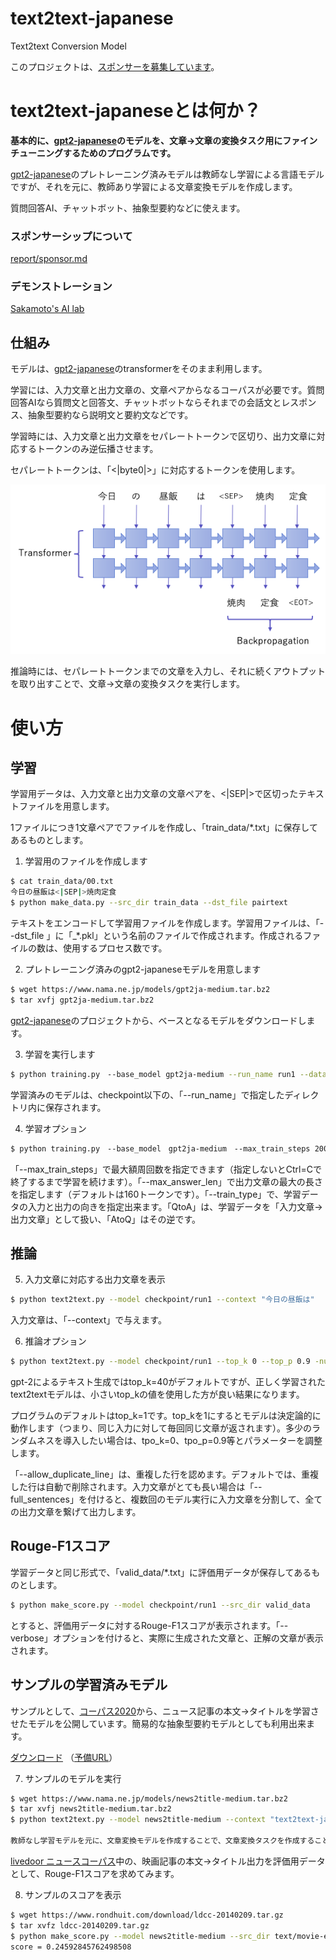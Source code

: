 # text2text-japanese
Text2text Conversion Model

このプロジェクトは、[スポンサーを募集しています](report/sponsor.md)。

# text2text-japaneseとは何か？



**基本的に、[gpt2-japanese](https://github.com/tanreinama/gpt2-japanese)のモデルを、文章→文章の変換タスク用にファインチューニングするためのプログラムです。**

[gpt2-japanese](https://github.com/tanreinama/gpt2-japanese)のプレトレーニング済みモデルは教師なし学習による言語モデルですが、それを元に、教師あり学習による文章変換モデルを作成します。

質問回答AI、チャットボット、抽象型要約などに使えます。

### スポンサーシップについて

[report/sponsor.md](https://github.com/tanreinama/gpt2-japanese/blob/master/report/sponsor.md)

### デモンストレーション

[Sakamoto's AI lab](http://ailab.nama.ne.jp/#news2title)

## 仕組み



モデルは、[gpt2-japanese](https://github.com/tanreinama/gpt2-japanese)のtransformerをそのまま利用します。

学習には、入力文章と出力文章の、文章ペアからなるコーパスが必要です。質問回答AIなら質問文と回答文、チャットボットならそれまでの会話文とレスポンス、抽象型要約なら説明文と要約文などです。

学習時には、入力文章と出力文章をセパレートトークンで区切り、出力文章に対応するトークンのみ逆伝播させます。

セパレートトークンは、「<|byte0|>」に対応するトークンを使用します。

![model](transformer.png)



推論時には、セパレートトークンまでの文章を入力し、それに続くアウトプットを取り出すことで、文章→文章の変換タスクを実行します。



# 使い方



## 学習



学習用データは、入力文章と出力文章の文章ペアを、<|SEP|>で区切ったテキストファイルを用意します。

1ファイルにつき1文章ペアでファイルを作成し、「train_data/*.txt」に保存してあるものとします。



1. 学習用のファイルを作成します

```sh
$ cat train_data/00.txt
今日の昼飯は<|SEP|>焼肉定食
$ python make_data.py --src_dir train_data --dst_file pairtext
```

テキストをエンコードして学習用ファイルを作成します。学習用ファイルは、「--dst_file 」に「_*.pkl」という名前のファイルで作成されます。作成されるファイルの数は、使用するプロセス数です。



2. プレトレーニング済みのgpt2-japaneseモデルを用意します

```sh
$ wget https://www.nama.ne.jp/models/gpt2ja-medium.tar.bz2
$ tar xvfj gpt2ja-medium.tar.bz2
```

[gpt2-japanese](https://github.com/tanreinama/gpt2-japanese)のプロジェクトから、ベースとなるモデルをダウンロードします。



3. 学習を実行します

```sh
$ python training.py　--base_model gpt2ja-medium --run_name run1 --dataset "pairtext_*.pkl"
```

学習済みのモデルは、checkpoint以下の、「--run_name」で指定したディレクトリ内に保存されます。



4. 学習オプション

```sh
$ python training.py　--base_model　gpt2ja-medium　--max_train_steps 200000　--max_answer_len 160 --train_type QtoA --run_name run2 --dataset "pairtext_*.pkl"
```

「--max_train_steps」で最大額周回数を指定できます（指定しないとCtrl=Cで終了するまで学習を続けます）。「--max_answer_len」で出力文章の最大の長さを指定します（デフォルトは160トークンです）。「--train_type」で、学習データの入力と出力の向きを指定出来ます。「QtoA」は、学習データを「入力文章→出力文章」として扱い、「AtoQ」はその逆です。



## 推論



5. 入力文章に対応する出力文章を表示

``` sh
$ python text2text.py --model checkpoint/run1 --context "今日の昼飯は"
```

入力文章は、「--context」で与えます。



6. 推論オプション

``` sh
$ python text2text.py --model checkpoint/run1 --top_k 0 --top_p 0.9 -num_generate 5 --allow_duplicate_line --context "今日の昼飯は"
```



gpt-2によるテキスト生成ではtop_k=40がデフォルトですが、正しく学習されたtext2textモデルは、小さいtop_kの値を使用した方が良い結果になります。

プログラムのデフォルトはtop_k=1です。top_kを1にするとモデルは決定論的に動作します（つまり、同じ入力に対して毎回同じ文章が返されます）。多少のランダムネスを導入したい場合は、tpo_k=0、tpo_p=0.9等とパラメーターを調整します。

「--allow_duplicate_line」は、重複した行を認めます。デフォルトでは、重複した行は自動で削除されます。入力文章がとても長い場合は「--full_sentences」を付けると、複数回のモデル実行に入力文章を分割して、全ての出力文章を繋げて出力します。



## Rouge-F1スコア



学習データと同じ形式で、「valid_data/*.txt」に評価用データが保存してあるものとします。



```sh
$ python make_score.py --model checkpoint/run1 --src_dir valid_data
```

とすると、評価用データに対するRouge-F1スコアが表示されます。「--verbose」オプションを付けると、実際に生成された文章と、正解の文章が表示されます。



## サンプルの学習済みモデル



サンプルとして、[コーパス2020](https://github.com/tanreinama/gpt2-japanese/blob/master/report/corpus.md)から、ニュース記事の本文→タイトルを学習させたモデルを公開しています。簡易的な抽象型要約モデルとしても利用出来ます。

[ダウンロード](https://www.nama.ne.jp/models/news2title-medium.tar.bz2) （[予備URL](http://ailab.nama.ne.jp/models/news2title-medium.tar.bz2)）



7. サンプルのモデルを実行

``` sh
$ wget https://www.nama.ne.jp/models/news2title-medium.tar.bz2
$ tar xvfj news2title-medium.tar.bz2
$ python text2text.py --model news2title-medium --context "text2text-japaneseとは、gpt2-japaneseのモデルを、文章→文章の変換タスク用にファインチューニングするためのプログラムです。gpt2-japaneseのプレトレーニング済みモデルは教師なし学習による言語モデルですが、それを元に、教師あり学習による文章変換モデルを作成します。質問回答AI、チャットボット、抽象型要約などに使えます。"

教師なし学習モデルを元に、文章変換モデルを作成することで、文章変換タスクを作成することができます。
```



[livedoor ニュースコーパス](http://www.rondhuit.com/download.html#ldcc)中の、映画記事の本文→タイトル出力を評価用データとして、Rouge-F1スコアを求めてみます。



8. サンプルのスコアを表示

```sh
$ wget https://www.rondhuit.com/download/ldcc-20140209.tar.gz
$ tar xvfz ldcc-20140209.tar.gz
$ python make_score.py --model news2title-medium --src_dir text/movie-enter --dataset_type livedoor
score = 0.24592845762498508
```

